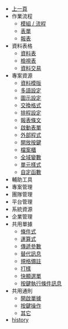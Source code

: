 * [上一頁]({back})
* 作業流程
    * [模組 / 流程]()
    * [表單](FORM/README)
    * [報表]()
* 資料表格
    * [資料表](Physical)
    * [檢視表](Logical)
    * [資料交易](Positing)
* 專案資源
    * [資料模版](Commodule)
    * [多語設定](Multilingual)
    * [圖示設定](Icon/README)
    * [交換格式](Exformat)
    * [排程設定](Schedule)
    * [報表條文](Clause)
    * [啟動表單](StartupForm)
    * [外部程式](ExternalProgram)
    * [開放按鍵](ExternalCallButton)
    * [檔案櫃](FileCabinet)
    * [全域變數](GlobalVariable)
    * [單元樣式](UnitStyle)
    * [自定函數](CustomFunction)
* 輔助工具
* 專案管理
* 團隊管理
* 平台管理
* 系統資源
* 企業管理
* 共用單據
    * [條件式]()
    * [運算式]()
    * [傳遞參數]()
    * [替代訊息]()
    * [規格備註]()
    * [打樣]()
    * [快顯選單]()
    * [按鍵執行條件訊息]()
* 共用通則
    * [開啟單據](RulesDialog/README)
    * [按鍵操作](RulesButton/README)
    * [其它](RulesOther/README)
* [history]()